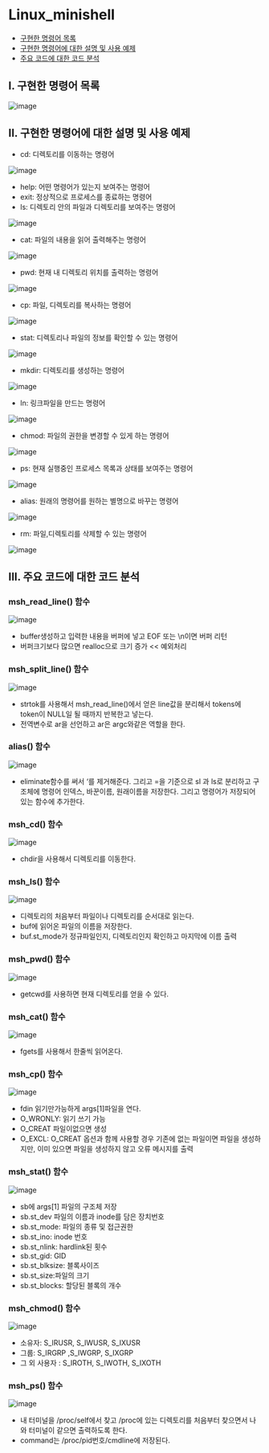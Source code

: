 # Linux_minishell

- [구현한 명령어 목록](#I.-구현한-명령어-목록)
- [구현한 명령어에 대한 설명 및 사용 예제](#II)
- [주요 코드에 대한 코드 분석](#III)

## I. 구현한 명령어 목록

![image](https://user-images.githubusercontent.com/29851704/147875922-e11d5748-17a9-438c-88bb-80e1a740edf9.png)

## II. 구현한 명령어에 대한 설명 및 사용 예제
- cd: 디렉토리를 이동하는 명령어

![image](https://user-images.githubusercontent.com/29851704/147875952-ca62d80b-61f8-42ae-8e37-dda7fb2bb8d5.png)

- help: 어떤 명령어가 있는지 보여주는 명령어
- exit: 정상적으로 프로세스를 종료하는 명령어
- ls: 디렉토리 안의 파일과 디렉토리를 보여주는 명령어

![image](https://user-images.githubusercontent.com/29851704/147875977-1ca758d3-faa2-476c-81a9-3ab54d16a810.png)

- cat: 파일의 내용을 읽어 출력해주는 명령어

![image](https://user-images.githubusercontent.com/29851704/147875998-c57c335a-3d08-4021-89a0-60f632f41783.png)

- pwd: 현재 내 디렉토리 위치를 출력하는 명령어

![image](https://user-images.githubusercontent.com/29851704/147876011-f37d1855-030d-4a92-b978-ebdbf2bb349b.png)

- cp: 파일, 디렉토리를 복사하는 명령어

![image](https://user-images.githubusercontent.com/29851704/147876020-72970b40-34ca-4cfc-8ace-a46254990fef.png)

- stat: 디렉토리나 파일의 정보를 확인할 수 있는 명령어

![image](https://user-images.githubusercontent.com/29851704/147876028-75541d4a-81ec-4f1b-a61e-055e1abb5ed1.png)

- mkdir: 디렉토리를 생성하는 명령어

![image](https://user-images.githubusercontent.com/29851704/147876058-c74de3d4-18c6-4eaf-8746-4eb77c47092b.png)

- ln: 링크파일을 만드는 명령어

![image](https://user-images.githubusercontent.com/29851704/147876070-1412a032-e93d-4006-93f1-0e3a9f17d9af.png)

- chmod: 파일의 권한을 변경할 수 있게 하는 명령어

![image](https://user-images.githubusercontent.com/29851704/147876074-b7c83150-01b8-45a0-8e9e-aa3a3e91011f.png)

- ps: 현재 실행중인 프로세스 목록과 상태를 보여주는 명령어

![image](https://user-images.githubusercontent.com/29851704/147876094-a5f1923d-2e52-4cd3-9381-85b44293f3da.png)

- alias: 원래의 명령어를 원하는 별명으로 바꾸는 명령어

![image](https://user-images.githubusercontent.com/29851704/147876106-90cb951c-76e8-4907-aba4-813811df7e5a.png)

- rm: 파일,디렉토리를 삭제할 수 있는 명령어

![image](https://user-images.githubusercontent.com/29851704/147876110-ed60a8ff-c5df-4ad7-a6ba-f59005154029.png)

## III. 주요 코드에 대한 코드 분석
### msh_read_line() 함수

![image](https://user-images.githubusercontent.com/29851704/147876128-abb8443a-1cee-40e0-86cd-b7d00ffd328e.png)

- buffer생성하고 입력한 내용을 버퍼에 넣고 EOF 또는 \n이면 버퍼 리턴
- 버퍼크기보다 많으면 realloc으로 크기 증가  << 예외처리

### msh_split_line() 함수

![image](https://user-images.githubusercontent.com/29851704/147876164-75274fd9-bbb8-4c9b-a2d5-d2c165320be1.png)

- strtok를 사용해서 msh_read_line()에서 얻은 line값을 분리해서 tokens에 token이 NULL일 될 때까지 반복한고 넣는다.
- 전역변수로 ar을 선언하고 ar은 argc와같은 역할을 한다.

### alias() 함수

![image](https://user-images.githubusercontent.com/29851704/147876232-89d10ad2-c00f-4654-84c3-ad97c33d6e63.png)

- eliminate함수를 써서 ‘를 제거해준다. 그리고 =을 기준으로 sl 과 ls로 분리하고 구조체에 명령어 인덱스, 바꾼이름, 원래이름을 저장한다. 그리고 명령어가 저장되어있는 함수에 추가한다.

### msh_cd() 함수

![image](https://user-images.githubusercontent.com/29851704/147876245-e13e74d9-69db-4631-9ae6-54132de28472.png)

- chdir을 사용해서 디렉토리를 이동한다.

### msh_ls() 함수

![image](https://user-images.githubusercontent.com/29851704/147876262-601c1f71-34be-4e51-907d-10d8960da19f.png)

- 디렉토리의 처음부터 파일이나 디렉토리를 순서대로 읽는다.
- buf에 읽어온 파일의 이름을 저장한다.
- buf.st_mode가 정규파일인지, 디렉토리인지 확인하고 마지막에 이름 출력

### msh_pwd() 함수

![image](https://user-images.githubusercontent.com/29851704/147876268-fb2306d1-c61a-4e3e-b279-b9c3bd0e5175.png)

- getcwd를 사용하면 현재 디렉토리를 얻을 수 있다.

### msh_cat() 함수

![image](https://user-images.githubusercontent.com/29851704/147876276-78ccf504-d9a7-4f7b-bf92-8851fdf04fad.png)

- fgets를 사용해서 한줄씩 읽어온다.

### msh_cp() 함수

![image](https://user-images.githubusercontent.com/29851704/147876287-7e138f69-1980-443a-8de1-ffd3d70273fa.png)

- fdin 읽기만가능하게 args[1]파일을 연다.
- O_WRONLY: 읽기 쓰기 가능
- O_CREAT 파일이없으면 생성
- O_EXCL: O_CREAT 옵션과 함께 사용할 경우 기존에 없는 파일이면 파일을 생성하지만, 이미 있으면 파일을 생성하지 않고 오류 메시지를 출력

### msh_stat() 함수

![image](https://user-images.githubusercontent.com/29851704/147876294-ecb784a3-e5c3-4e33-b716-dfb33702a92c.png)

- sb에 args[1] 파일의 구조체 저장
- sb.st_dev 파일의 이름과 inode를 담은 장치번호
- sb.st_mode: 파일의 종류 및 접근권한
- sb.st_ino: inode 번호
- sb.st_nlink: hardlink된 횟수
- sb.st_gid: GID
- sb.st_blksize: 블록사이즈
- sb.st_size:파일의 크기
- sb.st_blocks: 할당된 블록의 개수 

### msh_chmod() 함수

![image](https://user-images.githubusercontent.com/29851704/147876309-4de05d81-08f5-4693-8075-da579ff57066.png)


- 소유자: S_IRUSR, S_IWUSR, S_IXUSR
- 그룹: S_IRGRP ,S_IWGRP, S_IXGRP
- 그 외 사용자 : S_IROTH, S_IWOTH, S_IXOTH 

### msh_ps() 함수

![image](https://user-images.githubusercontent.com/29851704/147876316-dab592f1-eb01-4c2e-a9d6-3a5f27a984a8.png)

- 내 터미널을 /proc/self에서 찾고 /proc에 있는 디렉토리를 처음부터 찾으면서 나와 터미널이 같으면 출력하도록 한다. 
- command는 /proc/pid번호/cmdline에 저장된다.


